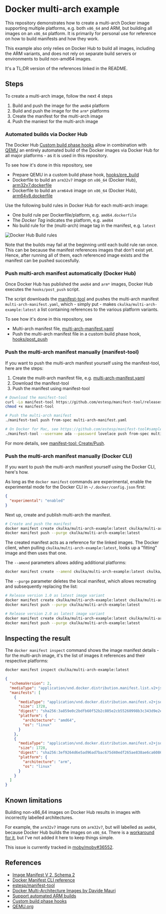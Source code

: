 # Docker multi-arch example

This repository demonstrates how to create a multi-arch Docker image supporting multiple platforms, e.g. both `x86_64` and ARM, but building all images on an `x86_64` platform. It is primarily for personal use for reference on how to build manifests and how they work.

This example also only relies on Docker Hub to build all images, including the ARM variants, and does not rely on separate build servers or environments to build non-amd64 images.

It's a TL;DR version of the references linked in the README.

## Steps

To create a multi-arch image, follow the next 4 steps

1. Build and push the image for the `amd64` platform
2. Build and push the image for the `arm*` platforms
3. Create the manifest for the multi-arch image
4. Push the maniest for the multi-arch image

### Automated builds via Docker Hub

The Docker Hub [Custom build phase hooks](https://docs.docker.com/docker-hub/builds/advanced/#custom-build-phase-hooks) allow in combination with [QEMU](https://www.qemu.org) an entirely automated build of the Docker images via Docker Hub for all major platforms - as it is used in this repository.

To see how it's done in this repository, see

- Prepare QEMU in a custom build phase hook, [hooks/pre_build](./hooks/pre_build)
- Dockerfile to build an `arm32v7` image on `x86_64` (Docker Hub), [arm32v7.dockerfile](./arm32v7.dockerfile)
- Dockerfile to build an `arm64v8` image on `x86_64` (Docker Hub), [arm64v8.dockerfile](./arm64v8.dockerfile)

Use the following build rules in Docker Hub for each multi-arch image:

- One build rule per Dockerfile/platform, e.g. `amd64.dockerfile`
- The _Docker Tag_ indicates the platform, e.g. `amd64`
- No build rule for the (multi-arch) image tag in the manifest, e.g. `latest`

![Docker Hub Build rules](build-rules.png)

Note that the builds may fail at the beginning until each build rule ran once. This can be because the manifest references images that don't exist yet. Hence, after running all of them, each referenced image exists and the manifest can be pushed succesfully.

### Push multi-arch manifest automatically (Docker Hub)

Once Docker Hub has published the `amd64` and `arm*` images, Docker Hub executes the `hooks/post_push` script.

The script downloads the [manifest-tool](https://github.com/estesp/manifest-tool) and pushes the multi-arch manifest `multi-arch-manifest.yaml`, which - simply put - makes `ckulka/multi-arch-example:latest` a list containing references to the various platform variants.

To see how it's done in this repository, see

- Multi-arch manifest file, [multi-arch-manifest.yaml](./multi-arch-manifest.yaml)
- Push the multi-arch manifest file in a custom build phase hook, [hooks/post_push](./hooks/post_push)

### Push the multi-arch manifest manually (manifest-tool)

If you want to push the multi-arch manifest yourself using the manifest-tool, here are the steps:

1. Create the mulit-arch manifest file, e.g. [multi-arch-manifest.yaml](./multi-arch-manifest.yaml)
2. Download the manifest-tool
3. Push the manifest using manifest-tool

```bash
# Download the manifest-tool
curl -Lo manifest-tool https://github.com/estesp/manifest-tool/releases/download/v0.9.0/manifest-tool-linux-amd64
chmod +x manifest-tool

# Push the multi-arch manifest
./manifest-tool push from-spec multi-arch-manifest.yaml

# On Docker for Mac, see https://github.com/estesp/manifest-tool#sample-usage
./manifest-tool --username ada --password lovelace push from-spec multi-arch-manifest.yaml
```

For more details, see [manifest-tool: Create/Push](https://github.com/estesp/manifest-tool#createpush).

### Push the multi-arch manifest manually (Docker CLI)

If you want to push the multi-arch manifest yourself using the Docker CLI, here's how.

As long as the `docker manifest` commands are experimental, enable the experimental mode for the Docker CLI in `~/.docker/config.json` first:

```json
{
  "experimental": "enabled"
}
```

Next up, create and publish multi-arch the manifest.

```bash
# Create and push the manifest
docker manifest create ckulka/multi-arch-example:latest ckulka/multi-arch-example:amd64 ckulka/multi-arch-example:arm32v7
docker manifest push --purge ckulka/multi-arch-example:latest
```

The created manifest acts as a reference for the linked images. The Docker client, when pulling `ckulka/multi-arch-example:latest`, looks up a "fitting" image and then uses that one.

The `--amend` parameters allows adding additional platforms:

```bash
docker manifest create --amend ckulka/multi-arch-example:latest ckulka/multi-arch-example:arm64v7
```

The `--purge` parameter deletes the local manifest, which allows recreating and subsequently replacing the list:

```bash
# Release version 1.0 as latest image variant
docker manifest create ckulka/multi-arch-example:latest ckulka/multi-arch-example:1.0-amd64 ckulka/multi-arch-example:1.0-arm32v7
docker manifest push --purge ckulka/multi-arch-example:latest

# Release version 2.0 as latest image variant
docker manifest create ckulka/multi-arch-example:latest ckulka/multi-arch-example:2.0-amd64 ckulka/multi-arch-example:2.0-arm32v7
docker manifest push --purge ckulka/multi-arch-example:latest
```

## Inspecting the result

The `docker manifest inspect` command shows the image manifest details - for the multi-arch image, it's the list of images it references and their respective platforms:

```bash
docker manifest inspect ckulka/multi-arch-example:latest
```

```json
{
  "schemaVersion": 2,
  "mediaType": "application/vnd.docker.distribution.manifest.list.v2+json",
  "manifests": [
    {
      "mediaType": "application/vnd.docker.distribution.manifest.v2+json",
      "size": 1728,
      "digest": "sha256:3a859e0c2bdfb60f52b2c805e2cb55260998b3c343d9e2ea04a742d946be1b1e",
      "platform": {
        "architecture": "amd64",
        "os": "linux"
      }
    },
    {
      "mediaType": "application/vnd.docker.distribution.manifest.v2+json",
      "size": 1728,
      "digest": "sha256:3ef9264d6e5ad96ad7bac675d40edf265ae838ae6ca60865abed159c8c5124c8",
      "platform": {
        "architecture": "arm",
        "os": "linux"
      }
    }
  ]
}
```

## Known limitations

Building non-x86_64 images on Docker Hub results in images with incorrectly labelled architectures.

For example, the `arm32v7` image runs on `arm32v7`, but will labelled as `amd64`, because Docker Hub builds the images on `x86_64`. There is a [workaround for it](https://github.com/moby/moby/issues/36552#issuecomment-459927487), but I've not added it here to keep things simple.

This issue is currently tracked in [moby/moby#36552](https://github.com/moby/moby/issues/36552).

## References

- [Image Manifest V 2, Schema 2](https://docs.docker.com/registry/spec/manifest-v2-2/)
- [Docker Manifest CLI reference](https://docs.docker.com/edge/engine/reference/commandline/manifest/)
- [estesp/manifest-tool](https://github.com/estesp/manifest-tool)
- [Docker Multi-Architecture Images by Davide Mauri](https://medium.com/@mauridb/docker-multi-architecture-images-365a44c26be6)
- [Support automated ARM builds](https://github.com/docker/hub-feedback/issues/1261)
- [Custom build phase hooks](https://docs.docker.com/docker-hub/builds/advanced/#custom-build-phase-hooks)
- [QEMU.org](https://www.qemu.org)
